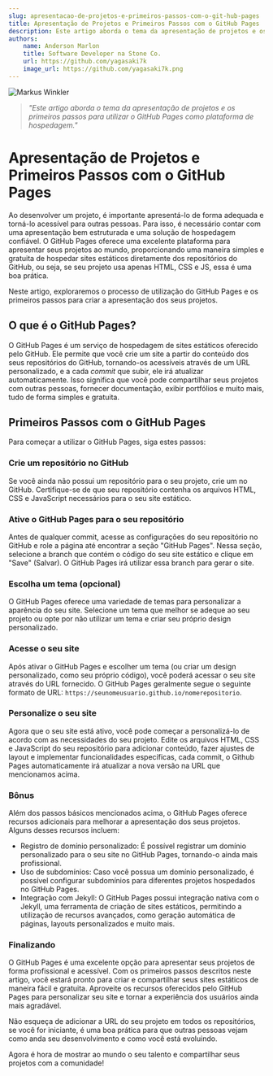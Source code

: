 ```yaml
---
slug: apresentacao-de-projetos-e-primeiros-passos-com-o-git-hub-pages
title: Apresentação de Projetos e Primeiros Passos com o GitHub Pages
description: Este artigo aborda o tema da apresentação de projetos e os primeiros passos para utilizar o GitHub Pages como plataforma de hospedagem.
authors:
    name: Anderson Marlon
    title: Software Developer na Stone Co.
    url: https://github.com/yagasaki7k
    image_url: https://github.com/yagasaki7k.png
---
```


![](https://images.unsplash.com/photo-1590935216109-8d3318de2c1c?ixlib=rb-4.0.3&ixid=M3wxMjA3fDB8MHxwaG90by1wYWdlfHx8fGVufDB8fHx8fA%3D%3D&auto=format&fit=crop&w=1170&q=80 "Markus Winkler")

> _"Este artigo aborda o tema da apresentação de projetos e os primeiros passos para utilizar o GitHub Pages como plataforma de hospedagem."_

# Apresentação de Projetos e Primeiros Passos com o GitHub Pages

Ao desenvolver um projeto, é importante apresentá-lo de forma adequada e torná-lo acessível para outras pessoas. Para isso, é necessário contar com uma apresentação bem estruturada e uma solução de hospedagem confiável. O GitHub Pages oferece uma excelente plataforma para apresentar seus projetos ao mundo, proporcionando uma maneira simples e gratuita de hospedar sites estáticos diretamente dos repositórios do GitHub, ou seja, se seu projeto usa apenas HTML, CSS e JS, essa é uma boa prática. 

Neste artigo, exploraremos o processo de utilização do GitHub Pages e os primeiros passos para criar a apresentação dos seus projetos.

## O que é o GitHub Pages?

O GitHub Pages é um serviço de hospedagem de sites estáticos oferecido pelo GitHub. Ele permite que você crie um site a partir do conteúdo dos seus repositórios do GitHub, tornando-os acessíveis através de um URL personalizado, e a cada _commit_ que subir, ele irá atualizar automaticamente. Isso significa que você pode compartilhar seus projetos com outras pessoas, fornecer documentação, exibir portfólios e muito mais, tudo de forma simples e gratuita.

## Primeiros Passos com o GitHub Pages
Para começar a utilizar o GitHub Pages, siga estes passos:

### Crie um repositório no GitHub
Se você ainda não possui um repositório para o seu projeto, crie um no GitHub. Certifique-se de que seu repositório contenha os arquivos HTML, CSS e JavaScript necessários para o seu site estático.

### Ative o GitHub Pages para o seu repositório
Antes de qualquer commit, acesse as configurações do seu repositório no GitHub e role a página até encontrar a seção "GitHub Pages". Nessa seção, selecione a branch que contém o código do seu site estático e clique em "Save" (Salvar). O GitHub Pages irá utilizar essa branch para gerar o site.

### Escolha um tema (opcional)
O GitHub Pages oferece uma variedade de temas para personalizar a aparência do seu site. Selecione um tema que melhor se adeque ao seu projeto ou opte por não utilizar um tema e criar seu próprio design personalizado.

### Acesse o seu site
Após ativar o GitHub Pages e escolher um tema (ou criar um design personalizado, como seu próprio código), você poderá acessar o seu site através do URL fornecido. O GitHub Pages geralmente segue o seguinte formato de URL: `https://seunomeusuario.github.io/nomerepositorio`.

### Personalize o seu site
Agora que o seu site está ativo, você pode começar a personalizá-lo de acordo com as necessidades do seu projeto. Edite os arquivos HTML, CSS e JavaScript do seu repositório para adicionar conteúdo, fazer ajustes de layout e implementar funcionalidades específicas, cada commit, o Github Pages automaticamente irá atualizar a nova versão na URL que mencionamos acima.

### Bônus
Além dos passos básicos mencionados acima, o GitHub Pages oferece recursos adicionais para melhorar a apresentação dos seus projetos. Alguns desses recursos incluem:

- Registro de domínio personalizado: É possível registrar um domínio personalizado para o seu site no GitHub Pages, tornando-o ainda mais profissional.
- Uso de subdomínios: Caso você possua um domínio personalizado, é possível configurar subdomínios para diferentes projetos hospedados no GitHub Pages.
- Integração com Jekyll: O GitHub Pages possui integração nativa com o Jekyll, uma ferramenta de criação de sites estáticos, permitindo a utilização de recursos avançados, como geração automática de páginas, layouts personalizados e muito mais.

### Finalizando

O GitHub Pages é uma excelente opção para apresentar seus projetos de forma profissional e acessível. Com os primeiros passos descritos neste artigo, você estará pronto para criar e compartilhar seus sites estáticos de maneira fácil e gratuita. Aproveite os recursos oferecidos pelo GitHub Pages para personalizar seu site e tornar a experiência dos usuários ainda mais agradável. 

Não esqueça de adicionar a URL do seu projeto em todos os repositórios, se você for iniciante, é uma boa prática para que outras pessoas vejam como anda seu desenvolvimento e como você está evoluindo.

Agora é hora de mostrar ao mundo o seu talento e compartilhar seus projetos com a comunidade!